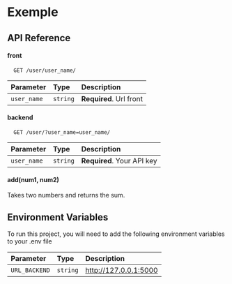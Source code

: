 
# Exemple



## API Reference

#### front

```django
  GET /user/user_name/
```

| Parameter | Type     | Description                |
| :-------- | :------- | :------------------------- |
| `user_name` | `string` | **Required**. Url front |

#### backend

```flask
  GET /user/?user_name=user_name/
```

| Parameter | Type     | Description                       |
| :-------- | :------- | :-------------------------------- |
| `user_name` | `string` | **Required**. Your API key |

#### add(num1, num2)

Takes two numbers and returns the sum.


## Environment Variables

To run this project, you will need to add the following environment variables to your .env file

| Parameter | Type     | Description                       |
| :-------- | :------- | :-------------------------------- |
| `URL_BACKEND` | `string` | http://127.0.0.1:5000 |

